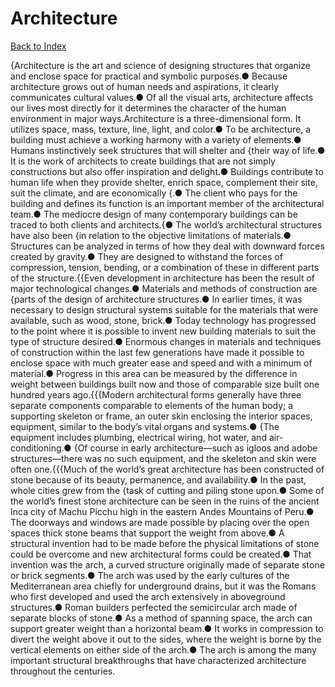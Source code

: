 # Architecture
[Back to Index](https://github.com/windows10010/tpoExtractor/blog/master/README.md)

{Architecture is the art and science of designing structures that organize and enclose space for practical and symbolic purposes.● Because architecture grows out of human needs and aspirations, it clearly communicates cultural values.● Of all the visual arts, architecture affects our lives most directly for it determines the character of the human environment in major ways.Architecture is a three-dimensional form. It utilizes space, mass, texture, line, light, and color.● To be architecture, a building must achieve a working harmony with a variety of elements.● Humans instinctively seek structures that will shelter and {their way of life.● It is the work of architects to create buildings that are not simply constructions but also offer inspiration and delight.● Buildings contribute to human life when they provide shelter, enrich space, complement their site, suit the climate, and are economically {.● The client who pays for the building and defines its function is an important member of the architectural team.● The mediocre design of many contemporary buildings can be traced to both clients and architects.{● The world’s architectural structures have also been {in relation to the objective limitations of materials.● Structures can be analyzed in terms of how they deal with downward forces created by gravity.● They are designed to withstand the forces of compression, tension, bending, or a combination of these in different parts of the structure.{{Even development in architecture has been the result of major technological changes.● Materials and methods of construction are {parts of the design of architecture structures.● In earlier times, it was necessary to design structural systems suitable for the materials that were available, such as wood, stone, brick.● Today technology has progressed to the point where it is possible to invent new building materials to suit the type of structure desired.● Enormous changes in materials and techniques of construction within the last few generations have made it possible to enclose space with much greater ease and speed and with a minimum of material.● Progress in this area can be measured by the difference in weight between buildings built now and those of comparable size built one hundred years ago.{{{Modern architectural forms generally have three separate components comparable to elements of the human body; a supporting skeleton or frame, an outer skin enclosing the interior spaces, equipment, similar to the body’s vital organs and systems.● {The equipment includes plumbing, electrical wiring, hot water, and air-conditioning.● {Of course in early architecture—such as igloos and adobe structures—there was no such equipment, and the skeleton and skin were often one.{{{Much of the world’s great architecture has been constructed of stone because of its beauty, permanence, and availability.● In the past, whole cities grew from the {task of cutting and piling stone upon.● Some of the world’s finest stone architecture can be seen in the ruins of the ancient Inca city of Machu Picchu high in the eastern Andes Mountains of Peru.● The doorways and windows are made possible by placing over the open spaces thick stone beams that support the weight from above.● A structural invention had to be made before the physical limitations of stone could be overcome and new architectural forms could be created.● That invention was the arch, a curved structure originally made of separate stone or brick segments.● The arch was used by the early cultures of the Mediterranean area chiefly for underground drains, but it was the Romans who first developed and used the arch extensively in aboveground structures.● Roman builders perfected the semicircular arch made of separate blocks of stone.● As a method of spanning space, the arch can support greater weight than a horizontal beam.● It works in compression to divert the weight above it out to the sides, where the weight is borne by the vertical elements on either side of the arch.● The arch is among the many important structural breakthroughs that have characterized architecture throughout the centuries.